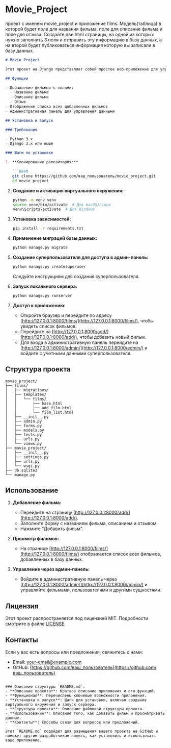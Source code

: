 # Movie_Project
проект с именем movie_project и приложение films. Модель(таблица) в которой будет поле для названия фильма, поле для описание фильма и поле для отзыва.  Создайте две html страницы, на одной из которых нужно заполнить 3 поля и отправить эту информацию в базу данных, а на второй будет публиковаться информация которую вы записали в базу данных.



```md
# Movie Project

Этот проект на Django представляет собой простое веб-приложение для управления фильмами, где пользователи могут добавлять фильмы с описанием и отзывами, а также просматривать их список. Приложение включает административную панель для управления данными.

## Функции

- Добавление фильмов с полями:
  - Название фильма
  - Описание фильма
  - Отзыв
- Отображение списка всех добавленных фильмов
- Административная панель для управления данными

## Установка и запуск

### Требования

- Python 3.x
- Django 3.x или выше

### Шаги по установке

1. **Клонирование репозитория:**

   ```bash
   git clone https://github.com/ваш_пользователь/movie_project.git
   cd movie_project
   ```

2. **Создание и активация виртуального окружения:**

   ```bash
   python -m venv venv
   source venv/bin/activate  # Для macOS/Linux
   venv\Scripts\activate  # Для Windows
   ```

3. **Установка зависимостей:**

   ```bash
   pip install -r requirements.txt
   ```

4. **Применение миграций базы данных:**

   ```bash
   python manage.py migrate
   ```

5. **Создание суперпользователя для доступа в админ-панель:**

   ```bash
   python manage.py createsuperuser
   ```

   Следуйте инструкциям для создания суперпользователя.

6. **Запуск локального сервера:**

   ```bash
   python manage.py runserver
   ```

7. **Доступ к приложению:**

   - Откройте браузер и перейдите по адресу [http://127.0.0.1:8000/films/](http://127.0.0.1:8000/films/), чтобы увидеть список фильмов.
   - Перейдите на [http://127.0.0.1:8000/add/](http://127.0.0.1:8000/add/), чтобы добавить новый фильм.
   - Для входа в административную панель перейдите на [http://127.0.0.1:8000/admin/](http://127.0.0.1:8000/admin/) и войдите с учетными данными суперпользователя.

## Структура проекта

```
movie_project/
├── films/
│   ├── migrations/
│   ├── templates/
│   │   └── films/
│   │       ├── base.html
│   │       ├── add_film.html
│   │       └── film_list.html
│   ├── __init__.py
│   ├── admin.py
│   ├── forms.py
│   ├── models.py
│   ├── tests.py
│   ├── urls.py
│   └── views.py
├── movie_project/
│   ├── __init__.py
│   ├── settings.py
│   ├── urls.py
│   └── wsgi.py
├── db.sqlite3
└── manage.py
```

## Использование

1. **Добавление фильма:**
   - Перейдите на страницу [http://127.0.0.1:8000/add/](http://127.0.0.1:8000/add/).
   - Заполните форму с названием фильма, описанием и отзывом.
   - Нажмите "Добавить фильм".

2. **Просмотр фильмов:**
   - На странице [http://127.0.0.1:8000/films/](http://127.0.0.1:8000/films/) отображается список всех фильмов, добавленных в базу данных.

3. **Управление через админ-панель:**
   - Войдите в административную панель через [http://127.0.0.1:8000/admin/](http://127.0.0.1:8000/admin/) и управляйте фильмами, пользователями и другими сущностями.

## Лицензия

Этот проект распространяется под лицензией MIT. Подробности смотрите в файле [LICENSE](LICENSE).

## Контакты

Если у вас есть вопросы или предложения, свяжитесь с нами:
- Email: [your-email@example.com](mailto:your-email@example.com)
- GitHub: [https://github.com/ваш_пользователь](https://github.com/ваш_пользователь)
```

### Описание структуры `README.md`:
- **Описание проекта**: Краткое описание приложения и его функций.
- **Функционал**: Перечислены ключевые возможности приложения.
- **Установка и запуск**: Шаги для установки, включая создание виртуального окружения и запуск сервера.
- **Структура проекта**: Описание файловой структуры проекта.
- **Использование**: Описание того, как добавить фильм и просматривать данные.
- **Контакты**: Способы связи для вопросов или предложений.

Этот `README.md` подойдёт для размещения вашего проекта на GitHub и поможет другим разработчикам понять, как установить и использовать ваше приложение.